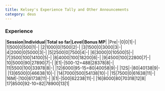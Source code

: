 ```yaml
---
title: Kelsey's Experience Tally and Other Announcements
category: deus
---
```

### Experience

|__Session__|__Individual__|__Total so far__|__Level__|__Bonus MP__|
|Pre|-|0|0|1|-|
|1|500|0|500|1|-|
|2|1000|0|1500|2|-|
|3|1500|0|3000|3|-|
|4|2000|0|5000|3|-|
|5|2500|0|7500|4|-|
|6|3000|0|10500|5|-|
|7|3500|100|14100|5|-|
|8|4000|100|18200|6|-|
|9|4500|100|22800|7|-|
|10|5000|90|27890|7|-|
|E1|-|500-12=488|28378|8|-|
|11|5500|100|33978|8|-|
|12|6000|95-15=80|40058|9|-|
|12S|-|80|40138|9|-|
|13|6500|0|46638|10|-|
|14|7000|500|54138|10|-|
|15|7500|0|61638|11|-|
|16M|-|100|61738|11|-|
|E1|-|500|62238|11|-|
|16|8000|80|70318|12|8|
|17|8500|92-10=82|78900|13|1|
